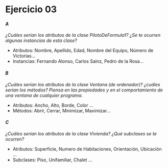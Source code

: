 # Ejercicio 03

#### _A_
_¿Cuáles serían los atributos de la clase PilotoDeFormula1? ¿Se te ocurren algunas instancias de esta clase?_

- Atributos: Nombre, Apellido, Edad, Nombre del Equipo, Número de Victorias...
- Instancias: Fernando Alonso, Carlos Sainz, Pedro de la Rosa...

#### _B_
_¿Cuáles serían los atributos de la clase Ventana (de ordenador)?_ _¿cuáles serían los métodos?_ _Piensa en las propiedades y en el comportamiento de una ventana de cualquier programa._

- Atributos: Ancho, Alto, Borde, Color ...
- Métodos: Abrir, Cerrar, Minimizar, Maximizar...

#### _C_

_¿Cuáles serían los atributos de la clase Vivienda? ¿Qué subclases se te ocurren?_

- Atributos: Superficie, Numero de Habitaciones, Orientación, Ubicación ...  
- Subclases: Piso, Unifamiliar, Chalet ...
